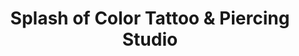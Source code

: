 ---
title: "Splash of Color Tattoo & Piercing Studio"
url: /east-lansing/splash-of-color-tattoo-and-piercing-studio/
shop: tattoo
---